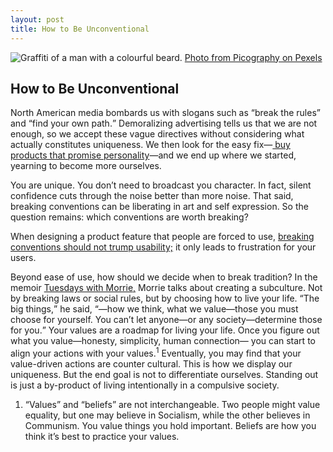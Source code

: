 ```yaml
---
layout: post
title: How to Be Unconventional
---
```


<img src="/pics/art-man.jpg" alt="Graffiti of a man with a colourful beard." 
    class="post-image"/>
  <a href="https://www.pexels.com/photo/art-graffiti-illustration-man-4776/" 
  class="post-caption" target="_blank">Photo from Picography on Pexels</a>
  <h2>How to Be Unconventional</h2>
  
  <p>
    North American media bombards us with slogans such as <q>break the rules</q> 
      and <q>find your own path.</q> 
    Demoralizing advertising tells us that we are not enough, so we accept these
      vague directives without considering what actually constitutes uniqueness.
    We then look for the easy fix—<a href="/posts/originality" target="_blank">
      buy products that promise personality</a>—and we end up where we started,
      yearning to become more ourselves. 
  </p>	
  <p>
    You are unique. 
    You don’t need to broadcast you character. 
    In fact, silent confidence cuts through the noise better than more noise. 
    That said, breaking conventions can be liberating in art and self 
      expression. 
    So the question remains: which conventions are worth breaking?
  </p>
  <p>
    When designing a product feature that people are forced to use, 
      <a href="https://sivers.org/quirks" target="_blank">breaking conventions
      should not trump usability;</a> it only leads to frustration for your 
      users.   
  </p>
  <p>
    Beyond ease of use, how should we decide when to break tradition? 
    In the memoir 
      <a href="https://www.amazon.com/Tuesdays-Morrie-Greatest-Lesson-Anniversary/dp/076790592X/ref=sr_1_1?ie=UTF8&qid=1547942492&sr=8-1&keywords=tuesdays+with+morrie"
        target="_blank">
      Tuesdays with Morrie,</a> Morrie talks about creating a subculture.
    Not by breaking laws or social rules, but by choosing how to live your life.
    <q>The big things,</q> he said, <q>—how we think, what we value—those you 
    must choose for yourself. You can’t let anyone—or any society—determine those
      for you.</q>
    Your values are a roadmap for living your life.
    Once you figure out what you value—honesty, simplicity, human connection—
      you can start to align your actions with your values.<sup>1</sup> 
    Eventually, you may find that your value-driven actions are counter 
      cultural.
    This is how we display our uniqueness.
    But the end goal is not to differentiate ourselves.
    Standing out is just a by-product of living intentionally in a compulsive 
      society.   
  </p>
  <p>
    <ol class="foot-note">
      <li>
        <q>Values</q> and <q>beliefs</q> are not interchangeable.
        Two people might value equality, but one may believe in Socialism, while
          the other believes in Communism.
        You value things you hold important.
        Beliefs are how you think it’s best to practice your values.
      </li>    
    </ol>  
  </p>		
